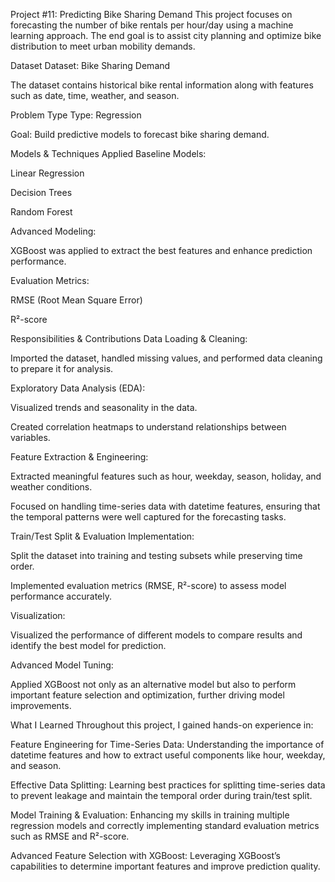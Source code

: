 Project #11: Predicting Bike Sharing Demand
This project focuses on forecasting the number of bike rentals per hour/day using a machine learning approach. The end goal is to assist city planning and optimize bike distribution to meet urban mobility demands.

Dataset
Dataset: Bike Sharing Demand

The dataset contains historical bike rental information along with features such as date, time, weather, and season.

Problem Type
Type: Regression

Goal: Build predictive models to forecast bike sharing demand.

Models & Techniques Applied
Baseline Models:

Linear Regression

Decision Trees

Random Forest

Advanced Modeling:

XGBoost was applied to extract the best features and enhance prediction performance.

Evaluation Metrics:

RMSE (Root Mean Square Error)

R²-score

Responsibilities & Contributions
Data Loading & Cleaning:

Imported the dataset, handled missing values, and performed data cleaning to prepare it for analysis.

Exploratory Data Analysis (EDA):

Visualized trends and seasonality in the data.

Created correlation heatmaps to understand relationships between variables.

Feature Extraction & Engineering:

Extracted meaningful features such as hour, weekday, season, holiday, and weather conditions.

Focused on handling time-series data with datetime features, ensuring that the temporal patterns were well captured for the forecasting tasks.

Train/Test Split & Evaluation Implementation:

Split the dataset into training and testing subsets while preserving time order.

Implemented evaluation metrics (RMSE, R²-score) to assess model performance accurately.

Visualization:

Visualized the performance of different models to compare results and identify the best model for prediction.

Advanced Model Tuning:

Applied XGBoost not only as an alternative model but also to perform important feature selection and optimization, further driving model improvements.

What I Learned
Throughout this project, I gained hands-on experience in:

Feature Engineering for Time-Series Data: Understanding the importance of datetime features and how to extract useful components like hour, weekday, and season.

Effective Data Splitting: Learning best practices for splitting time-series data to prevent leakage and maintain the temporal order during train/test split.

Model Training & Evaluation: Enhancing my skills in training multiple regression models and correctly implementing standard evaluation metrics such as RMSE and R²-score.

Advanced Feature Selection with XGBoost: Leveraging XGBoost’s capabilities to determine important features and improve prediction quality.

